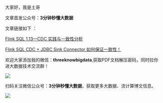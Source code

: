 大家好，我是土哥

文章首发公众号：**3分钟秒懂大数据**

文章链接如下 ：

[Flink SQL 1.13—CDC 实践与一致性分析](https://mp.weixin.qq.com/s?__biz=Mzg5NDY3NzIwMA==&mid=2247497200&idx=1&sn=30acc078e9f30abdd8221e4ba3b508cd&chksm=c0194c4ff76ec5597168b59d5a992c4ee07c170def23e57cc144565d032fa136178c71f2b45f&token=299008056&lang=zh_CN#rd)

[Flink SQL CDC + JDBC Sink Connector 如何保证一致性！](https://mp.weixin.qq.com/s?__biz=Mzg5NDY3NzIwMA==&mid=2247497200&idx=2&sn=ae9734975d6e0318b71a0982de039951&chksm=c0194c4ff76ec55921ed83f6b638a06135aeff64e0d5383428dda5fa944408c9fe18942f3cd5&token=299008056&lang=zh_CN#rd)



欢迎大家添加我的微信：**threeknowbigdata**,获取PDF文档解压密码，同时拉你进大数据技术交流群！


![](https://files.mdnice.com/user/19005/0b6a4942-feba-4469-b59e-6e467d19d59e.png)

扫码关注微信公众号：**3分钟秒懂大数据**，获取更多大数据、流计算博文信息。


![](https://files.mdnice.com/user/19005/9b74646c-5950-4a72-ba53-f3755c6ed667.png)



